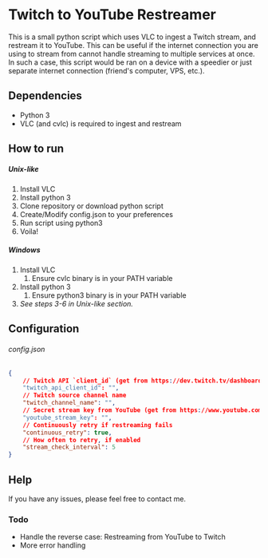# Twitch to YouTube Restreamer
This is a small python script which uses VLC to ingest a Twitch stream, and restream it to YouTube. This can be useful if the internet connection you are using to stream from cannot handle streaming to multiple services at once. In such a case, this script would be ran on a device with a speedier or just separate internet connection (friend's computer, VPS, etc.).

## Dependencies
* Python 3
* VLC (and cvlc) is required to ingest and restream

## How to run

##### Unix-like
1. Install VLC
2. Install python 3
3. Clone repository or download python script
4. Create/Modify config.json to your preferences
5. Run script using python3
6. Voila!

##### Windows
1. Install VLC
    1. Ensure cvlc binary is in your PATH variable
2. Install python 3
    1. Ensure python3 binary is in your PATH variable
3. *See steps 3-6 in Unix-like section.*

## Configuration 
###### config.json
```json
{
    // Twitch API `client_id` (get from https://dev.twitch.tv/dashboard/apps)
    "twitch_api_client_id": "",
    // Twitch source channel name
    "twitch_channel_name": "",
    // Secret stream key from YouTube (get from https://www.youtube.com/live_dashboard)
    "youtube_stream_key": "",
    // Continuously retry if restreaming fails
    "continuous_retry": true,
    // How often to retry, if enabled
    "stream_check_interval": 5
}
```

## Help
If you have any issues, please feel free to contact me.

### Todo
* Handle the reverse case: Restreaming from YouTube to Twitch
* More error handling
